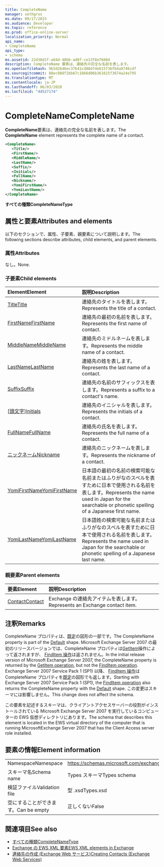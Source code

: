 ```yaml
---
title: CompleteName
manager: sethgros
ms.date: 09/17/2015
ms.audience: Developer
ms.topic: reference
ms.prod: office-online-server
localization_priority: Normal
api_name:
- CompleteName
api_type:
- schema
ms.assetid: 22d30d1f-a84d-48bb-ad8f-ce13f8e76604
description: CompleteName 要素は、連絡先の完全な名前を表します。
ms.openlocfilehash: 9b5d2646ec37b41cd88d7de61573bfb4a8746cdf
ms.sourcegitcommit: 88ec988f2bb67c1866d06b361615f3674a24e795
ms.translationtype: MT
ms.contentlocale: ja-JP
ms.lasthandoff: 06/03/2020
ms.locfileid: "44527174"
---
```

# <a name="completename"></a><span data-ttu-id="a2d0c-103">CompleteName</span><span class="sxs-lookup"><span data-stu-id="a2d0c-103">CompleteName</span></span>

<span data-ttu-id="a2d0c-104">**CompleteName**要素は、連絡先の完全な名前を表します。</span><span class="sxs-lookup"><span data-stu-id="a2d0c-104">The **CompleteName** element represents the complete name of a contact.</span></span> 
  
```xml
<CompleteName>
   <Title/>
   <FirstName/>
   <MiddleName/>
   <LastName/>
   <Suffix/>
   <Initials/>
   <FullName/>
   <Nickname/>
   <YomiFirstName/>
   <YomiLastName/>
</CompleteName>
```

 <span data-ttu-id="a2d0c-105">**すべての種類**</span><span class="sxs-lookup"><span data-stu-id="a2d0c-105">**CompleteNameType**</span></span>
## <a name="attributes-and-elements"></a><span data-ttu-id="a2d0c-106">属性と要素</span><span class="sxs-lookup"><span data-stu-id="a2d0c-106">Attributes and elements</span></span>

<span data-ttu-id="a2d0c-107">以下のセクションで、属性、子要素、親要素について説明します。</span><span class="sxs-lookup"><span data-stu-id="a2d0c-107">The following sections describe attributes, child elements, and parent elements.</span></span>
  
### <a name="attributes"></a><span data-ttu-id="a2d0c-108">属性</span><span class="sxs-lookup"><span data-stu-id="a2d0c-108">Attributes</span></span>

<span data-ttu-id="a2d0c-109">なし。</span><span class="sxs-lookup"><span data-stu-id="a2d0c-109">None.</span></span>
  
### <a name="child-elements"></a><span data-ttu-id="a2d0c-110">子要素</span><span class="sxs-lookup"><span data-stu-id="a2d0c-110">Child elements</span></span>

|<span data-ttu-id="a2d0c-111">**Element**</span><span class="sxs-lookup"><span data-stu-id="a2d0c-111">**Element**</span></span>|<span data-ttu-id="a2d0c-112">**説明**</span><span class="sxs-lookup"><span data-stu-id="a2d0c-112">**Description**</span></span>|
|:-----|:-----|
|[<span data-ttu-id="a2d0c-113">Title</span><span class="sxs-lookup"><span data-stu-id="a2d0c-113">Title</span></span>](title.md) <br/> |<span data-ttu-id="a2d0c-114">連絡先のタイトルを表します。</span><span class="sxs-lookup"><span data-stu-id="a2d0c-114">Represents the title of a contact.</span></span>  <br/> |
|[<span data-ttu-id="a2d0c-115">FirstName</span><span class="sxs-lookup"><span data-stu-id="a2d0c-115">FirstName</span></span>](firstname.md) <br/> |<span data-ttu-id="a2d0c-116">連絡先の最初の名前を表します。</span><span class="sxs-lookup"><span data-stu-id="a2d0c-116">Represents the first name of contact.</span></span>  <br/> |
|[<span data-ttu-id="a2d0c-117">MiddleName</span><span class="sxs-lookup"><span data-stu-id="a2d0c-117">MiddleName</span></span>](middlename.md) <br/> |<span data-ttu-id="a2d0c-118">連絡先のミドルネームを表します。</span><span class="sxs-lookup"><span data-stu-id="a2d0c-118">Represents the middle name of a contact.</span></span>  <br/> |
|[<span data-ttu-id="a2d0c-119">LastName</span><span class="sxs-lookup"><span data-stu-id="a2d0c-119">LastName</span></span>](lastname.md) <br/> |<span data-ttu-id="a2d0c-120">連絡先の姓を表します。</span><span class="sxs-lookup"><span data-stu-id="a2d0c-120">Represents the last name of a contact.</span></span>  <br/> |
|[<span data-ttu-id="a2d0c-121">Suffix</span><span class="sxs-lookup"><span data-stu-id="a2d0c-121">Suffix</span></span>](suffix.md) <br/> |<span data-ttu-id="a2d0c-122">連絡先の名前のサフィックスを表します。</span><span class="sxs-lookup"><span data-stu-id="a2d0c-122">Represents a suffix to a contact's name.</span></span>  <br/> |
|<span data-ttu-id="a2d0c-123">[[頭文字](initials.md)]</span><span class="sxs-lookup"><span data-stu-id="a2d0c-123">[Initials](initials.md)</span></span> <br/> |<span data-ttu-id="a2d0c-124">連絡先のイニシャルを表します。</span><span class="sxs-lookup"><span data-stu-id="a2d0c-124">Represents the initials of a contact.</span></span>  <br/> |
|[<span data-ttu-id="a2d0c-125">FullName</span><span class="sxs-lookup"><span data-stu-id="a2d0c-125">FullName</span></span>](fullname.md) <br/> |<span data-ttu-id="a2d0c-126">連絡先の氏名を表します。</span><span class="sxs-lookup"><span data-stu-id="a2d0c-126">Represents the full name of a contact.</span></span>  <br/> |
|[<span data-ttu-id="a2d0c-127">ニックネーム</span><span class="sxs-lookup"><span data-stu-id="a2d0c-127">Nickname</span></span>](nickname.md) <br/> |<span data-ttu-id="a2d0c-128">連絡先のニックネームを表します。</span><span class="sxs-lookup"><span data-stu-id="a2d0c-128">Represents the nickname of a contact.</span></span>  <br/> |
|[<span data-ttu-id="a2d0c-129">YomiFirstName</span><span class="sxs-lookup"><span data-stu-id="a2d0c-129">YomiFirstName</span></span>](yomifirstname.md) <br/> |<span data-ttu-id="a2d0c-130">日本語の最初の名前の検索可能な名前またはふりがなのスペルを表すために日本で使用される名前を表します。</span><span class="sxs-lookup"><span data-stu-id="a2d0c-130">Represents the name used in Japan for the searchable or phonetic spelling of a Japanese first name.</span></span>  <br/> |
|[<span data-ttu-id="a2d0c-131">YomiLastName</span><span class="sxs-lookup"><span data-stu-id="a2d0c-131">YomiLastName</span></span>](yomilastname.md) <br/> |<span data-ttu-id="a2d0c-132">日本語姓の検索可能な名前またはふりがなのスペルを表すために日本で使用される名前を表します。</span><span class="sxs-lookup"><span data-stu-id="a2d0c-132">Represents the name used in Japan for the searchable or phonetic spelling of a Japanese last name.</span></span>  <br/> |
   
### <a name="parent-elements"></a><span data-ttu-id="a2d0c-133">親要素</span><span class="sxs-lookup"><span data-stu-id="a2d0c-133">Parent elements</span></span>

|<span data-ttu-id="a2d0c-134">**要素**</span><span class="sxs-lookup"><span data-stu-id="a2d0c-134">**Element**</span></span>|<span data-ttu-id="a2d0c-135">**説明**</span><span class="sxs-lookup"><span data-stu-id="a2d0c-135">**Description**</span></span>|
|:-----|:-----|
|[<span data-ttu-id="a2d0c-136">Contact</span><span class="sxs-lookup"><span data-stu-id="a2d0c-136">Contact</span></span>](contact.md) <br/> |<span data-ttu-id="a2d0c-137">Exchange の連絡先アイテムを表します。</span><span class="sxs-lookup"><span data-stu-id="a2d0c-137">Represents an Exchange contact item.</span></span>  <br/> |
   
## <a name="remarks"></a><span data-ttu-id="a2d0c-138">注釈</span><span class="sxs-lookup"><span data-stu-id="a2d0c-138">Remarks</span></span>

<span data-ttu-id="a2d0c-139">CompleteName プロパティは、[既定](https://docs.microsoft.com/dotnet/api/exchangewebservices.defaultshapenamestype?view=exchange-ews-proxy)の図形の一部です。</span><span class="sxs-lookup"><span data-stu-id="a2d0c-139">The CompleteName property is part of the [Default](https://docs.microsoft.com/dotnet/api/exchangewebservices.defaultshapenamestype?view=exchange-ews-proxy) shape.</span></span> <span data-ttu-id="a2d0c-140">Microsoft Exchange Server 2007 の最初のリリースバージョンでは、CompleteName プロパティは[GetItem](getitem-operation.md)操作によって返されますが、 [FindItem 操作](finditem-operation.md)は返されません。</span><span class="sxs-lookup"><span data-stu-id="a2d0c-140">In the initial release version of Microsoft Exchange Server 2007, the CompleteName property is returned by the [GetItem operation](getitem-operation.md), but not the [FindItem operation](finditem-operation.md).</span></span> <span data-ttu-id="a2d0c-141">Exchange Server 2007 Service Pack 1 (SP1) 以降、 [FindItem 操作](finditem-operation.md)は CompleteName プロパティを[既定](https://docs.microsoft.com/dotnet/api/exchangewebservices.defaultshapenamestype?view=exchange-ews-proxy)の図形でも返します。</span><span class="sxs-lookup"><span data-stu-id="a2d0c-141">Starting with Exchange Server 2007 Service Pack 1 (SP1), the [FindItem operation](finditem-operation.md) also returns the CompleteName property with the [Default](https://docs.microsoft.com/dotnet/api/exchangewebservices.defaultshapenamestype?view=exchange-ews-proxy) shape.</span></span> <span data-ttu-id="a2d0c-142">この変更はスキーマには影響しません。</span><span class="sxs-lookup"><span data-stu-id="a2d0c-142">This change does not affect the schema.</span></span> 
  
<span data-ttu-id="a2d0c-143">この要素を記述するスキーマは、クライアントアクセスサーバーの役割がインストールされている Microsoft Exchange Server 2007 を実行しているコンピューターの EWS 仮想ディレクトリにあります。</span><span class="sxs-lookup"><span data-stu-id="a2d0c-143">The schema that describes this element is located in the EWS virtual directory of the computer that is running MicrosoftExchange Server 2007 that has the Client Access server role installed.</span></span>
  
## <a name="element-information"></a><span data-ttu-id="a2d0c-144">要素の情報</span><span class="sxs-lookup"><span data-stu-id="a2d0c-144">Element information</span></span>

|||
|:-----|:-----|
|<span data-ttu-id="a2d0c-145">Namespace</span><span class="sxs-lookup"><span data-stu-id="a2d0c-145">Namespace</span></span>  <br/> |https://schemas.microsoft.com/exchange/services/2006/types  <br/> |
|<span data-ttu-id="a2d0c-146">スキーマ名</span><span class="sxs-lookup"><span data-stu-id="a2d0c-146">Schema name</span></span>  <br/> |<span data-ttu-id="a2d0c-147">Types スキーマ</span><span class="sxs-lookup"><span data-stu-id="a2d0c-147">Types schema</span></span>  <br/> |
|<span data-ttu-id="a2d0c-148">検証ファイル</span><span class="sxs-lookup"><span data-stu-id="a2d0c-148">Validation file</span></span>  <br/> |<span data-ttu-id="a2d0c-149">型 .xsd</span><span class="sxs-lookup"><span data-stu-id="a2d0c-149">Types.xsd</span></span>  <br/> |
|<span data-ttu-id="a2d0c-150">空にすることができます。</span><span class="sxs-lookup"><span data-stu-id="a2d0c-150">Can be empty</span></span>  <br/> |<span data-ttu-id="a2d0c-151">正しくない</span><span class="sxs-lookup"><span data-stu-id="a2d0c-151">False</span></span>  <br/> |
   
## <a name="see-also"></a><span data-ttu-id="a2d0c-152">関連項目</span><span class="sxs-lookup"><span data-stu-id="a2d0c-152">See also</span></span>

- [<span data-ttu-id="a2d0c-153">すべての種類</span><span class="sxs-lookup"><span data-stu-id="a2d0c-153">CompleteNameType</span></span>](https://msdn.microsoft.com/library/ExchangeWebServices.CompleteNameType.aspx)
- [<span data-ttu-id="a2d0c-154">Exchange の EWS XML 要素</span><span class="sxs-lookup"><span data-stu-id="a2d0c-154">EWS XML elements in Exchange</span></span>](ews-xml-elements-in-exchange.md)
- [<span data-ttu-id="a2d0c-155">連絡先の作成 (Exchange Web サービス)</span><span class="sxs-lookup"><span data-stu-id="a2d0c-155">Creating Contacts (Exchange Web Services)</span></span>](https://msdn.microsoft.com/library/4845917e-70d1-481c-bbd7-011ec6571789%28Office.15%29.aspx)

